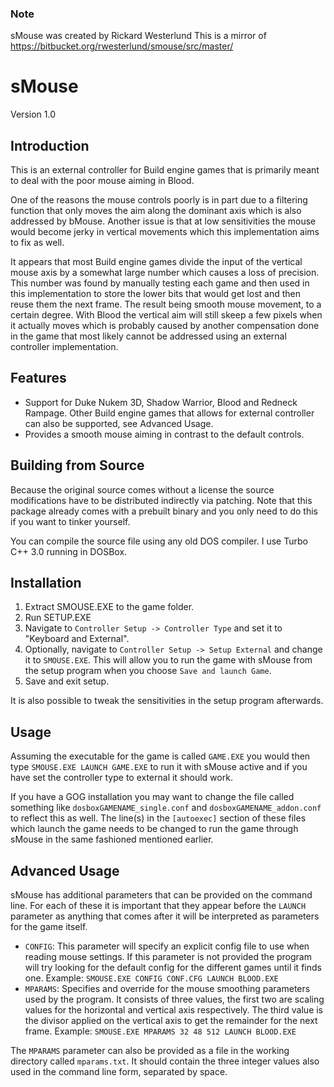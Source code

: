 ### Note
sMouse was created by Rickard Westerlund
This is a mirror of https://bitbucket.org/rwesterlund/smouse/src/master/

# sMouse

Version 1.0

## Introduction

This is an external controller for Build engine games that is primarily
meant to deal with the poor mouse aiming in Blood.

One of the reasons the mouse controls poorly is in part
due to a filtering function that only moves the aim along the dominant axis
which is also addressed by bMouse. Another issue is that at low sensitivities the
mouse would become jerky in vertical movements which this implementation
aims to fix as well.

It appears that most Build engine games divide the input of the vertical mouse
axis by a somewhat large number which causes a loss of precision. This number
was found by manually testing each game and then used in this implementation
to store the lower bits that would get lost and then reuse them the next frame.
The result being smooth mouse movement, to a certain degree. With Blood the
vertical aim will still skeep a few pixels when it actually moves which
is probably caused by another compensation done in the game that
most likely cannot be addressed using an external controller implementation.

## Features

  * Support for Duke Nukem 3D, Shadow Warrior, Blood and Redneck Rampage.
    Other Build engine games that allows for external controller can also be
    supported, see Advanced Usage.
  * Provides a smooth mouse aiming in contrast to the default controls.

## Building from Source

Because the original source comes without a license the source modifications
have to be distributed indirectly via patching. Note that this package already
comes with a prebuilt binary and you only need to do this if you want
to tinker yourself.

You can compile the source file using any old DOS compiler. I use Turbo C++ 3.0
running in DOSBox.

## Installation

  1. Extract SMOUSE.EXE to the game folder.
  2. Run SETUP.EXE
  3. Navigate to `Controller Setup -> Controller Type` and set it to
     "Keyboard and External".
  4. Optionally, navigate to `Controller Setup -> Setup External` and change it
     to `SMOUSE.EXE`. This will allow you to run the game with sMouse from the
     setup program when you choose `Save and launch Game`.
  5. Save and exit setup.

It is also possible to tweak the sensitivities in the setup program afterwards.

## Usage

Assuming the executable for the game is called `GAME.EXE` you would then type
`SMOUSE.EXE LAUNCH GAME.EXE` to run it with sMouse active and if you have set
the controller type to external it should work.

If you have a GOG installation you may want to change the file called
something like `dosboxGAMENAME_single.conf` and `dosboxGAMENAME_addon.conf`
to reflect this as well. The line(s) in the `[autoexec]` section of
these files which launch the game needs to be changed to run the game
through sMouse in the same fashioned mentioned earlier.

## Advanced Usage

sMouse has additional parameters that can be provided on the command line.
For each of these it is important that they appear before the `LAUNCH`
parameter as anything that comes after it will be interpreted as parameters
for the game itself.

  * `CONFIG`: This parameter will specify an explicit config file to use when
    reading mouse settings. If this parameter is not provided the program will
    try looking for the default config for the different games until it
    finds one.
    Example: `SMOUSE.EXE CONFIG CONF.CFG LAUNCH BLOOD.EXE`
  * `MPARAMS`: Specifies and override for the mouse smoothing parameters used
    by the program. It consists of three values, the first two are scaling
    values for the horizontal and vertical axis respectively. The third value
    is the divisor applied on the vertical axis to get the remainder for the
    next frame.
    Example: `SMOUSE.EXE MPARAMS 32 48 512 LAUNCH BLOOD.EXE`

The `MPARAMS` parameter can also be provided as a file in the working directory
called `mparams.txt`. It should contain the three integer values also used
in the command line form, separated by space.